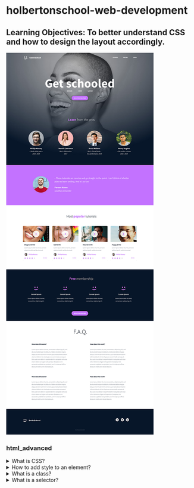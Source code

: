 # holbertonschool-web-development
## Learning Objectives: To better understand CSS and how to design the layout accordingly.

![Alt text](readme.jpeg)

### html_advanced
<details><summary>What is CSS?</summary>
CSS stands for Cascading Style Sheets. If the the HTML is the skeleton of a site, CSS is the skin adorning it. CSS is used for designing your site to be more visually pleasing to the viewer. You can rearrange the contents of a page, change the color of font and backgrounds alike, and many other effects.
</details>

<details><summary>How to add style to an element?</summary>
Adding style to an element is reletively simple. Imagine you have a code...

```

<h1>This is  the header</h1>

```

This will display a simple header, but you can add style to through a css file. Like so.

```

.h1 {
    color: red;
    font-size: 20px
}

```

This will change its color and size. 
</details>





<details><summary>What is a class?</summary>
Its a code used in CSS to implement a certain element from its HTML file. In the previous example, ".h1" is the class for h1.
</details>

<details><summary>What is a selector?</summary>
An element is the main source of filling out your webpage. Its goal is to display the desired content within its brackets. For example...
</details>

